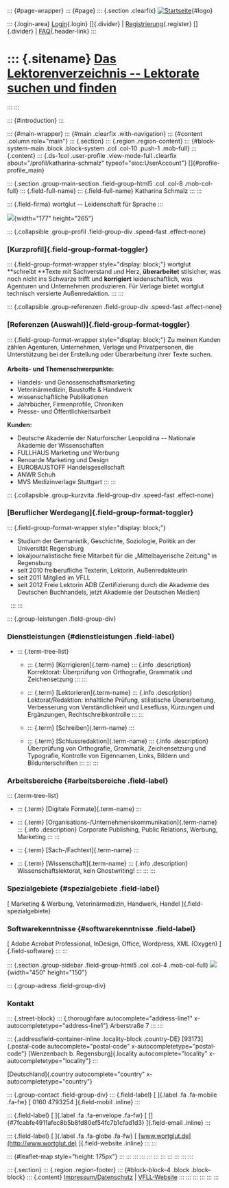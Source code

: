 ::: {#page-wrapper}
::: {#page}
::: {.section .clearfix}
[![Startseite](https://www.lektoren.de/sites/default/files/VfLL_logo.jpg)](/ "Startseite"){#logo}

::: {.login-area}
[Login](/user){.login} []{.divider} \|
[Registrierung](/user/register){.register} []{.divider} \|
[FAQ](/faq-page){.header-link}
:::

::: {.sitename}
[Das Lektorenverzeichnis -- Lektorate suchen und finden](/ "Startseite")
========================================================================
:::
:::

::: {#introduction}
:::

::: {#main-wrapper}
::: {#main .clearfix .with-navigation}
::: {#content .column role="main"}
::: {.section}
::: {.region .region-content}
::: {#block-system-main .block .block-system .col .col-10 .push-1 .mob-full}
::: {.content}
::: {.ds-1col .user-profile .view-mode-full .clearfix about="/profil/katharina-schmalz" typeof="sioc:UserAccount"}
[]{#profile-profile_main}

::: {.section .group-main-section .field-group-html5 .col .col-8 .mob-col-full}
::: {.field-full-name}
::: {.field-full-name}
Katharina Schmalz
:::
:::

::: {.field-firma}
wortglut -- Leidenschaft für Sprache
:::

![](https://www.lektoren.de/sites/default/files/styles/profile-image-full/public/users/profile_img/wortglut.jpg?itok=2DQPYbGB){width="177"
height="265"}

::: {.collapsible .group-profil .field-group-div .speed-fast .effect-none}
### [Kurzprofil]{.field-group-format-toggler}

::: {.field-group-format-wrapper style="display: block;"}
wortglut **schreibt **Texte mit Sachverstand und Herz,
**überarbeitet** stilsicher, was noch nicht ins Schwarze trifft und
**korrigiert** leidenschaftlich, was Agenturen und Unternehmen
produzieren. Für Verlage bietet wortglut technisch versierte
Außenredaktion.
:::
:::

::: {.collapsible .group-referenzen .field-group-div .speed-fast .effect-none}
### [Referenzen (Auswahl)]{.field-group-format-toggler}

::: {.field-group-format-wrapper style="display: block;"}
Zu meinen Kunden zählen Agenturen, Unternehmen, Verlage und
Privatpersonen, die Unterstützung bei der Erstellung oder Überarbeitung
ihrer Texte suchen.\
 \
**Arbeits- und Themenschwerpunkte:**

-   Handels- und Genossenschaftsmarketing
-   Veterinärmedizin, Baustoffe & Handwerk
-   wissenschaftliche Publikationen
-   Jahrbücher, Firmenprofile, Chroniken
-   Presse- und Öffentlichkeitsarbeit

**Kunden:**

-   Deutsche Akademie der Naturforscher Leopoldina -- Nationale Akademie
    der Wissenschaften
-   FULLHAUS Marketing und Werbung
-   Renoarde Marketing und Design
-   EUROBAUSTOFF Handelsgesellschaft
-   ANWR Schuh
-   MVS Medizinverlage Stuttgart
:::
:::

::: {.collapsible .group-kurzvita .field-group-div .speed-fast .effect-none}
### [Beruflicher Werdegang]{.field-group-format-toggler}

::: {.field-group-format-wrapper style="display: block;"}
-   Studium der Germanistik, Geschichte, Soziologie, Politik an der
    Universität Regensburg
-   lokaljournalistische freie Mitarbeit für die „Mittelbayerische
    Zeitung" in Regensburg
-   seit 2010 freiberufliche Texterin, Lektorin, Außenredakteurin
-   seit 2011 Mitglied im VFLL
-   seit 2012 Freie Lektorin ADB (Zertifizierung durch die Akademie des
    Deutschen Buchhandels, jetzt Akademie der Deutschen Medien)

 
:::
:::

::: {.group-leistungen .field-group-div}
### Dienstleistungen {#dienstleistungen .field-label}

-   ::: {.term-tree-list}
    -   ::: {.term}
        [Korrigieren]{.term-name}
        ::: {.info .description}
        Korrektorat: Überprüfung von Orthografie, Grammatik und
        Zeichensetzung
        :::
        :::

    -   ::: {.term}
        [Lektorieren]{.term-name}
        ::: {.info .description}
        Lektorat/Redaktion: inhaltliche Prüfung, stilistische
        Überarbeitung, Verbesserung von Verständlichkeit und Lesefluss,
        Kürzungen und Ergänzungen, Rechtschreibkontrolle
        :::
        :::

    -   ::: {.term}
        [Schreiben]{.term-name}
        :::

    -   ::: {.term}
        [Schlussredaktion]{.term-name}
        ::: {.info .description}
        Überprüfung von Orthografie, Grammatik, Zeichensetzung und
        Typografie, Kontrolle von Eigennamen, Links, Bildern und
        Bildunterschriften
        :::
        :::
    :::

### Arbeitsbereiche {#arbeitsbereiche .field-label}

::: {.term-tree-list}
-   ::: {.term}
    [Digitale Formate]{.term-name}
    :::

-   ::: {.term}
    [Organisations-/Unternehmenskommunikation]{.term-name}
    ::: {.info .description}
    Corporate Publishing, Public Relations, Werbung, Marketing
    :::
    :::

-   ::: {.term}
    [Sach-/Fachtext]{.term-name}
    :::

-   ::: {.term}
    [Wissenschaft]{.term-name}
    ::: {.info .description}
    Wissenschaftslektorat, kein Ghostwriting!
    :::
    :::
:::

### Spezialgebiete {#spezialgebiete .field-label}

[ Marketing & Werbung, Veterinärmedizin, Handwerk, Handel
]{.field-spezialgebiete}

### Softwarekenntnisse {#softwarekenntnisse .field-label}

[ Adobe Acrobat Professional, InDesign, Office, Wordpress, XML (Oxygen)
]{.field-software}
:::
:::

::: {.section .group-sidebar .field-group-html5 .col .col-4 .mob-col-full}
![](https://www.lektoren.de/sites/default/files/styles/logo/public/users/profile_logo/wortglut.jpg?itok=eHR3dYFF){width="450"
height="150"}

::: {.group-adress .field-group-div}
### Kontakt

::: {.street-block}
::: {.thoroughfare autocomplete="address-line1" x-autocompletetype="address-line1"}
Arberstraße 7
:::
:::

::: {.addressfield-container-inline .locality-block .country-DE}
[93173]{.postal-code autocomplete="postal-code"
x-autocompletetype="postal-code"} [Wenzenbach b. Regensburg]{.locality
autocomplete="locality" x-autocompletetype="locality"}
:::

[Deutschland]{.country autocomplete="country"
x-autocompletetype="country"}

::: {.group-contact .field-group-div}
::: {.field-label}
[ ]{.label .fa .fa-mobile .fa-fw} [ 0160 4793254 ]{.field-mobil .inline}
:::

::: {.field-label}
[ ]{.label .fa .fa-envelope .fa-fw} [
[]{#7fcabfe4911afec8b5b8fd80ef54fc7b1cfad1d3} ]{.field-email .inline}
:::

::: {.field-label}
[ ]{.label .fa .fa-globe .fa-fw} [
[www.wortglut.de](http://www.wortglut.de) ]{.field-website .inline}
:::
:::

::: {#leaflet-map style="height: 175px"}
:::
:::
:::
:::
:::
:::
:::
:::
:::
:::
:::

::: {.section}
::: {.region .region-footer}
::: {#block-block-4 .block .block-block}
::: {.content}
[Impressum/Datenschutz](/impressum) \|
[VFLL-Website](http://www.vfll.de)
:::
:::
:::
:::
:::
:::
